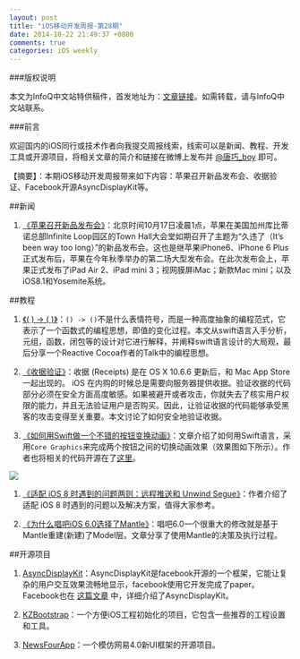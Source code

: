```yaml
---
layout: post
title: "iOS移动开发周报-第28期"
date: 2014-10-22 21:49:37 +0800
comments: true
categories: iOS weekly
---
```


###版权说明

本文为InfoQ中文站特供稿件，首发地址为：[文章链接](http://www.infoq.com/cn/news/2014/10/apple-product-release-conference)。如需转载，请与InfoQ中文站联系。

###前言

欢迎国内的iOS同行或技术作者向我提交周报线索，线索可以是新闻、教程、开发工具或开源项目，将相关文章的简介和链接在微博上发布并 [@唐巧_boy](http://weibo.com/tangqiaoboy) 即可。

【摘要】：本期iOS移动开发周报带来如下内容：苹果召开新品发布会、收据验证、Facebook开源AsyncDisplayKit等。

##新闻

 1. [《苹果召开新品发布会》](http://money.163.com/14/1017/10/A8OJTF7700254TI5.html)：北京时间10月17日凌晨1点，苹果在美国加州库比蒂诺总部Infinite Loop园区的Town Hall大会堂如期召开了主题为“久违了（It’s been way too long）”的新品发布会。这也是继苹果iPhone6、iPhone 6 Plus正式发布后，苹果在今年秋季举办的第二场大型发布会。在此次发布会上，苹果正式发布了iPad Air 2、iPad mini 3；视网膜屏iMac；新款Mac mini；以及iOS8.1和Yosemite系统。

##教程

 1. [《( ) -> ( )》](http://blog.sunnyxx.com/2014/10/14/fp-essential/)：`() -> ()`不是什么表情符号，而是一种高度抽象的编程范式，它表示了一个函数式的编程思想，即值的变化过程。本文从swift语言入手分析，元组，函数，闭包等的设计对它进行解释，并阐释swift语言设计的大局观，最后分享一个Reactive Cocoa作者的Talk中的编程思想。
 
 1. [《收据验证》](http://objccn.io/issue-17-3/)：收据 (Receipts) 是在 OS X 10.6.6 更新后，和 Mac App Store 一起出现的。 iOS 在内购的时候总是需要向服务器提供收据。验证收据的代码部分必须在安全方面高度敏感。如果被避开或者攻击，你就失去了核实用户权限的能力，并且无法验证用户是否购买。因此，让验证收据的代码能够承受黑客的攻击变得至关重要。本文讨论了如何安全地验证收据。

 1. [《如何用Swift做一个不错的按钮变换动画》](http://robb.is/working-on/a-hamburger-button-transition/)：文章介绍了如何用Swift语言，采用`Core Graphics`来完成两个按钮之间的切换动画效果（效果图如下所示）。作者也将相关的代码开源在了[这里](https://github.com/robb/hamburger-button)。

 ![](http://robb.is/img/hamburger-button.gif)

 1. [《适配 iOS 8 时遇到的问题两则：远程推送和 Unwind Segue》](http://imtx.me/archives/1910.html)：作者介绍了适配 iOS 8 时遇到的问题以及解决方案，值得大家参考。

 1. [《为什么唱吧iOS 6.0选择了Mantle》](http://www.iwangke.me/2014/10/13/Why-Changba-iOS-choose-Mantle/)：唱吧6.0一个很重大的修改就是基于Mantle重建(新建)了Model层。文章分享了使用Mantle的决策及执行过程。

##开源项目

 1. [AsyncDisplayKit](https://github.com/facebook/AsyncDisplayKit)：AsyncDisplayKit是facebook开源的一个框架，它能让复杂的用户交互效果流畅地显示，facebook使用它开发完成了paper。Facebook也在 [这篇文章](https://code.facebook.com/posts/721586784561674/introducing-asyncdisplaykit-for-smooth-and-responsive-apps-on-ios/) 中，详细介绍了AsyncDisplayKit。

 1. [KZBootstrap](https://github.com/krzysztofzablocki/KZBootstrap)：一个方便iOS工程初始化的项目，它包含一些推荐的工程设置和工具。

 1. [NewsFourApp](https://github.com/chenqihui/NewsFourApp)：一个模仿网易4.0新UI框架的开源项目。

 
